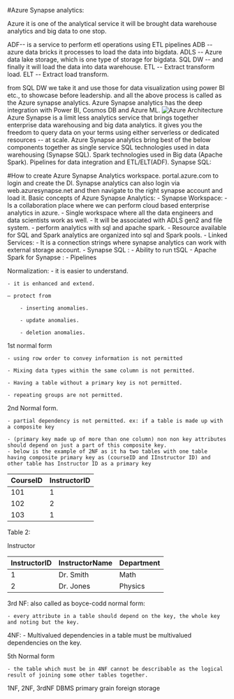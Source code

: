 
#Azure Synapse analytics:

Azure it is one of the analytical service it will be brought data warehouse analytics and big data to one stop.

ADF-- is a service to perform etl operations using ETL pipelines
ADB -- azure data bricks it processes to load the data into bigdata.
ADLS -- Azure data lake storage, which is one type of storage for bigdata.
SQL DW -- and finally  it will load the data into data warehouse.
ETL -- Extract transform load.
ELT -- Extract load transform.

from SQL DW we take it and use those for data visualization using power BI etc., to showcase before leadership.
and all the above process is called as the Azure synapse analytics.
Azure Synapse analytics has the deep integration with Power BI, Cosmos DB and Azure ML.
 ![Azure Architecture](Azure_SynapseAnalytics.png?raw-true)
Azure Synapse is a limit less analytics service that brings together enterprise data warehousing and big data analytics. it gives you  the freedom to query 
data on your terms using either serverless or dedicated resources -- at scale.
Azure Synapse analytics bring best of the below components together as single service 
    SQL technologies used in data warehousing (Synapse SQL).
    Spark technologies used in Big data (Apache Spark).
    Pipelines for data integration and ETL/ELT(ADF).
Synapse SQL:
	
#How to create Azure Synapse Analytics workspace.
    portal.azure.com to login and create the Dl.
    Synapse analytics can also login via web.azuresynapse.net and then navigate to the right synapse account and load it.
Basic concepts of Azure Synapse Analytics:
    - Synapse Workspace:
        - Is a collaboration place where we can perform cloud based enterprise analytics in azure.
        - Single workspace where all the data engineers and data scientists work as well.
        - It will be associated with ADLS gen2 and file system.
        - perform analytics with sql and apache spark.
        - Resource available for SQL and Spark analytics are organized into sql and Spark pools.
    - Linked Services:
        - It is a connection strings where synapse analytics can work with external storage account.
    - Synapse SQL :
        - Ability to run tSQL 
    - Apache Spark for Synapse :
    - Pipelines

Normalization:
    - it is easier to understand. 

    - it is enhanced and extend.

    — protect from 

        - inserting anomalies.

        - update anomalies.

        - deletion anomalies.

1st normal form

    - using row order to convey information is not permitted

    - Mixing data types within the same column is not permitted.

    - Having a table without a primary key is not permitted.

    - repeating groups are not permitted.

2nd Normal form.

    - partial dependency is not permitted. ex: if a table is made up with a composite key 

    - (primary key made up of more than one column) non non key attributes should depend on just a part of this composite key.
    - below is the example of 2NF as it ha two tables with one table having composite primary key as (courseID and IInstructor ID) and other table has Instructor ID as a primary key 

| CourseID	  | InstructorID  |
|------------|---------------|
|101	|1
|102	|2
|103	|1

Table 2: 

Instructor

|InstructorID	| InstructorName	 |Department|
|------------|-----------------|------------|
|1	| Dr. Smith       |	Math|
|2| 	Dr. Jones      |	Physics|

3rd NF: also called as boyce-codd normal form:

    - every attribute in a table should depend on the key, the whole key and noting but the key.

4NF: 
    - Multivalued dependencies in a table must be multivalued dependencies on the key.

5th Normal form

    - the table which must be in 4NF cannot be describable as the logical result of joining some other tables together.











    

1NF, 2NF, 3rdNF
DBMS
primary 
grain 
foreign 
storage

    
    

